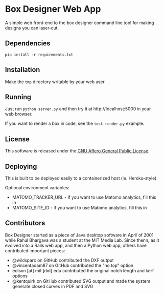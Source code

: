 Box Designer Web App
====================

A simple web front-end to the box designer command line tool for making designs you can laser-cut.

Dependencies
------------

```
pip install -r requirements.txt
```

Installation
------------

Make the `tmp` directory writable by your web user

Running
-------

Just run `python server.py` and then try it at http://localhost:5000 in your web browser.

If you want to render a box in code, see the `test-render.py` example.

License
-------

This software is released under the [GNU Affero General Public License](http://www.gnu.org/licenses/agpl.html).

Deploying
---------

This is built to be deployed easily to a containerized host (ie. Heroku-style).

Optional environment variables:
* MATOMO_TRACKER_URL - if you want to use Matomo analytics, fill this in
* MATOMO_SITE_ID - if you want to use Matomo analytics, fill this in

Contributors
------------

Box Designer started as a piece of Java desktop software in April of 2001 while Rahul Bhargava was a student at the MIT Media Lab. Since thenn, as it evolved into a Rails web app, and then a Python web app, others have contributed important pieces:

* @wildsparx on GitHub contributed the DXF output
* @vincentadam87 on GitHub contributed the "no top" option
* eolson [at] mit [dot] edu contributed the original notch length and kerf options
* @kentquirk on GitHub contributed SVG output and made the system generate closed curves in PDF and SVG

